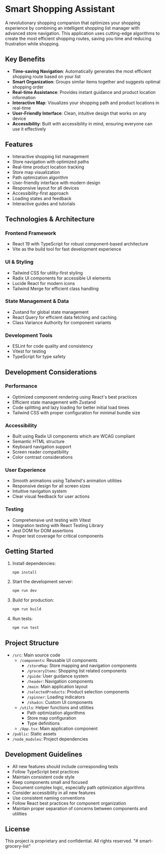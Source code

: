# Smart Shopping Assistant

A revolutionary shopping companion that optimizes your shopping experience by combining an intelligent shopping list manager with advanced store navigation. This application uses cutting-edge algorithms to create the most efficient shopping routes, saving you time and reducing frustration while shopping.

## Key Benefits

- **Time-saving Navigation**: Automatically generates the most efficient shopping route based on your list
- **Smart Organization**: Groups similar items together and suggests optimal shopping order
- **Real-time Assistance**: Provides instant guidance and product location information
- **Interactive Map**: Visualizes your shopping path and product locations in real-time
- **User-Friendly Interface**: Clean, intuitive design that works on any device
- **Accessibility**: Built with accessibility in mind, ensuring everyone can use it effectively

## Features

- Interactive shopping list management
- Store navigation with optimized paths
- Real-time product location tracking
- Store map visualization
- Path optimization algorithm
- User-friendly interface with modern design
- Responsive layout for all devices
- Accessibility-first approach
- Loading states and feedback
- Interactive guides and tutorials

## Technologies & Architecture

### Frontend Framework
- React 19 with TypeScript for robust component-based architecture
- Vite as the build tool for fast development experience

### UI & Styling
- Tailwind CSS for utility-first styling
- Radix UI components for accessible UI elements
- Lucide React for modern icons
- Tailwind Merge for efficient class handling

### State Management & Data
- Zustand for global state management
- React Query for efficient data fetching and caching
- Class Variance Authority for component variants

### Development Tools
- ESLint for code quality and consistency
- Vitest for testing
- TypeScript for type safety

## Development Considerations

### Performance
- Optimized component rendering using React's best practices
- Efficient state management with Zustand
- Code splitting and lazy loading for better initial load times
- Tailwind CSS with proper configuration for minimal bundle size

### Accessibility
- Built using Radix UI components which are WCAG compliant
- Semantic HTML structure
- Keyboard navigation support
- Screen reader compatibility
- Color contrast considerations

### User Experience
- Smooth animations using Tailwind's animation utilities
- Responsive design for all screen sizes
- Intuitive navigation system
- Clear visual feedback for user actions

### Testing
- Comprehensive unit testing with Vitest
- Integration testing with React Testing Library
- Jest DOM for DOM assertions
- Proper test coverage for critical components

## Getting Started

1. Install dependencies:
   ```bash
   npm install
   ```

2. Start the development server:
   ```bash
   npm run dev
   ```

3. Build for production:
   ```bash
   npm run build
   ```

4. Run tests:
   ```bash
   npm run test
   ```

## Project Structure

- `/src`: Main source code
  - `/components`: Reusable UI components
    - `/storeMap`: Store mapping and navigation components
    - `/groceryItems`: Shopping list related components
    - `/guide`: User guidance system
    - `/header`: Navigation components
    - `/main`: Main application layout
    - `/selectedProducts`: Product selection components
    - `/spinner`: Loading indicators
    - `/shadcn`: Custom UI components
  - `/utils`: Helper functions and utilities
    - Path optimization algorithms
    - Store map configuration
    - Type definitions
  - `/App.tsx`: Main application component
- `/public`: Static assets
- `/node_modules`: Project dependencies

## Development Guidelines

- All new features should include corresponding tests
- Follow TypeScript best practices
- Maintain consistent code style
- Keep components small and focused
- Document complex logic, especially path optimization algorithms
- Consider accessibility in all new features
- Use consistent naming conventions
- Follow React best practices for component organization
- Maintain proper separation of concerns between components and utilities

## License

This project is proprietary and confidential. All rights reserved.
"# smart-grocery-list" 

